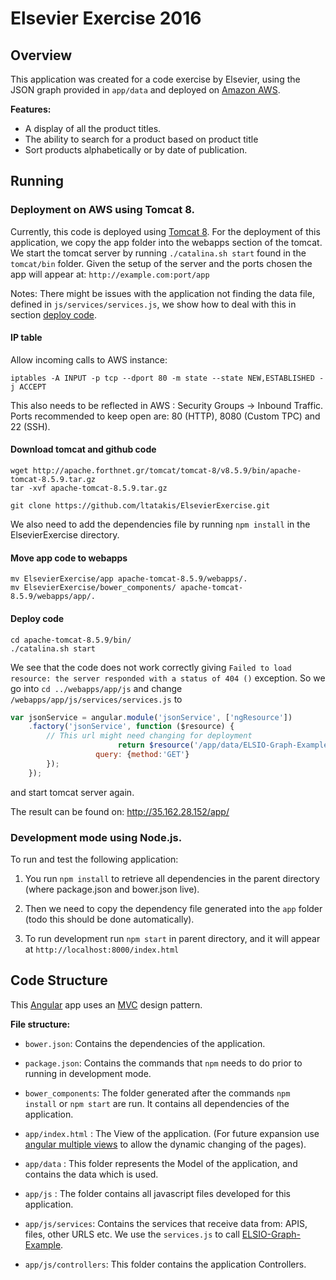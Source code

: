 # Elsevier Exercise 2016

## Overview
This application was created for a code exercise by Elsevier, using the JSON graph provided in `app/data` and deployed on [Amazon AWS](https://aws.amazon.com/).

__Features:__

- A display of all the product titles.
- The ability to search for a product based on product title
- Sort products alphabetically or by date of publication.

## Running


### Deployment on AWS using Tomcat 8.

Currently, this code is deployed using [Tomcat 8](https://tomcat.apache.org/download-80.cgi).
For the deployment of this application, we copy the app folder into the webapps section of the tomcat.
We start the tomcat server by running `./catalina.sh start` found in the `tomcat/bin` folder.
Given the setup of the server and the ports chosen the app will appear at: `http://example.com:port/app`

Notes: There might be issues with the application not finding the data file, defined in `js/services/services.js`, we show how to deal with this in section [deploy code](https://github.com/ltatakis/ElsevierExercise#deploy-code).

#### IP table
Allow incoming calls to AWS instance:
```
iptables -A INPUT -p tcp --dport 80 -m state --state NEW,ESTABLISHED -j ACCEPT
```
This also needs to be reflected in AWS : Security Groups -> Inbound Traffic.
Ports recommended to keep open are: 80 (HTTP), 8080 (Custom TPC) and 22 (SSH).

#### Download tomcat and github code

```
wget http://apache.forthnet.gr/tomcat/tomcat-8/v8.5.9/bin/apache-tomcat-8.5.9.tar.gz
tar -xvf apache-tomcat-8.5.9.tar.gz

git clone https://github.com/ltatakis/ElsevierExercise.git
````
We also need to add the dependencies file by running `npm install` in the ElsevierExercise directory.

#### Move app code to webapps

```
mv ElsevierExercise/app apache-tomcat-8.5.9/webapps/.
mv ElsevierExercise/bower_components/ apache-tomcat-8.5.9/webapps/app/.
```

#### Deploy code

```
cd apache-tomcat-8.5.9/bin/
./catalina.sh start
```
We see that the code does not work correctly giving `Failed to load resource: the server responded with a status of 404 ()` exception. So we go into `cd ../webapps/app/js` and change `/webapps/app/js/services/services.js` to 

```javascript
var jsonService = angular.module('jsonService', ['ngResource'])
    .factory('jsonService', function ($resource) {
        // This url might need changing for deployment
                        return $resource('/app/data/ELSIO-Graph-Example.json', {}, {
                   query: {method:'GET'}
        });
    });
```
and start tomcat server again.

The result can be found on: http://35.162.28.152/app/

### Development mode using Node.js.

To run and test the following application:

1) You run `npm install` to retrieve all dependencies in the parent directory (where package.json and bower.json live).

2) Then we need to copy the dependency file generated into the `app` folder (todo this should be done automatically).

3) To run development run `npm start` in parent directory, and it will appear at `http://localhost:8000/index.html`

## Code Structure
This [Angular](https://angularjs.org/) app uses an [MVC](https://en.wikipedia.org/wiki/Model%E2%80%93view%E2%80%93controller) design pattern.

__File structure:__
- `bower.json`: Contains the dependencies of the application.

- `package.json`: Contains the commands that `npm` needs to do prior to running in development mode.

- `bower_components`: The folder generated after the commands `npm install` or `npm start` are run. It contains all dependencies of the application.

- `app/index.html` :  The View of the application. (For future expansion use [angular multiple views](https://docs.angularjs.org/tutorial/step_09) to allow the dynamic changing of the pages).

- `app/data` : This folder represents the Model of the application, and contains the data which is used.

- `app/js` : The folder contains all javascript files developed for this application.

- `app/js/services`: Contains the services that receive data from: APIS, files, other URLS etc. We use the `services.js` to call [ELSIO-Graph-Example](https://github.com/ltatakis/ElsevierExercise/blob/master/app/data/ELSIO-Graph-Example.json).

- `app/js/controllers`: This folder contains the application Controllers.


